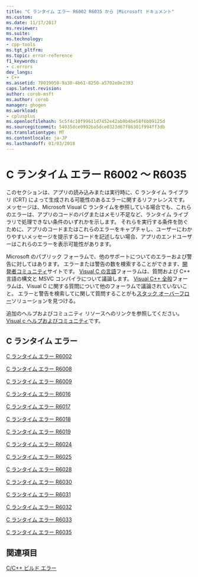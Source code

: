 ```yaml
---
title: "C ランタイム エラー R6002 R6035 から |Microsoft ドキュメント"
ms.custom: 
ms.date: 11/17/2017
ms.reviewer: 
ms.suite: 
ms.technology:
- cpp-tools
ms.tgt_pltfrm: 
ms.topic: error-reference
f1_keywords:
- c.errors
dev_langs:
- C++
ms.assetid: 78019050-9a30-4b61-8250-a5702e0e2393
caps.latest.revision: 
author: corob-msft
ms.author: corob
manager: ghogen
ms.workload:
- cplusplus
ms.openlocfilehash: 5c5f4c10f99611d7452e42ab9b4be58f6b09125d
ms.sourcegitcommit: 54035dce0992ba5dce0323d67f86301f994ff3db
ms.translationtype: MT
ms.contentlocale: ja-JP
ms.lasthandoff: 01/03/2018
---
```

# <a name="c-runtime-errors-r6002-through-r6035"></a>C ランタイム エラー R6002 ～ R6035

このセクションは、アプリの読み込みまたは実行時に、C ランタイム ライブラリ (CRT) によって生成される可能性のあるエラーに関するリファレンスです。 メッセージは、Microsoft Visual C ランタイムを参照している場合でも、これらのエラーは、アプリのコードのバグまたはメモリ不足など、ランタイム ライブラリで処理できない条件のいずれかを示します。 それらを実行する条件を防ぐために、アプリのコードまたはこれらのエラーをキャプチャし、ユーザーにわかりやすいメッセージを提示するコードを記述しない場合、アプリのエンドユーザーはこれらのエラーを表示可能性があります。

Microsoft のパブリック フォーラムで、他のサポートについてのエラーおよび警告に対してはあります。 エラーまたは警告の数を検索することができます、[開発者コミュニティ](https://go.microsoft.com/fwlink/p/?linkid=820594)サイトです。 [Visual C の言語](http://go.microsoft.com/fwlink/p/?linkid=158195)フォーラムは、質問および C++ 言語の構文と MSVC コンパイラについて議論します。 [Visual C++ 全般](http://go.microsoft.com/fwlink/p/?linkid=158194)フォーラムは、Visual C に関する質問について他のフォーラムで議論されていないこと。 エラーと警告を検索してに関して質問することがも[スタック オーバーフロー](http://stackoverflow.com/)ソリューションを見つける。

追加のヘルプおよびコミュニティ リソースへのリンクを参照してください。 [Visual c ヘルプおよびコミュニティ](../../visual-cpp-help-and-community.md)です。

## <a name="c-runtime-errors"></a>C ランタイム エラー

[C ランタイム エラー R6002](../../error-messages/tool-errors/c-runtime-error-r6002.md)

[C ランタイム エラー R6008](../../error-messages/tool-errors/c-runtime-error-r6008.md)

[C ランタイム エラー R6009](../../error-messages/tool-errors/c-runtime-error-r6009.md)

[C ランタイム エラー R6016](../../error-messages/tool-errors/c-runtime-error-r6016.md)

[C ランタイム エラー R6017](../../error-messages/tool-errors/c-runtime-error-r6017.md)

[C ランタイム エラー R6018](../../error-messages/tool-errors/c-runtime-error-r6018.md)

[C ランタイム エラー R6019](../../error-messages/tool-errors/c-runtime-error-r6019.md)

[C ランタイム エラー R6024](../../error-messages/tool-errors/c-runtime-error-r6024.md)

[C ランタイム エラー R6025](../../error-messages/tool-errors/c-runtime-error-r6025.md)

[C ランタイム エラー R6028](../../error-messages/tool-errors/c-runtime-error-r6028.md)

[C ランタイム エラー R6030](../../error-messages/tool-errors/c-runtime-error-r6030.md)

[C ランタイム エラー R6031](../../error-messages/tool-errors/c-runtime-error-r6031.md)

[C ランタイム エラー R6032](../../error-messages/tool-errors/c-runtime-error-r6032.md)

[C ランタイム エラー R6033](../../error-messages/tool-errors/c-runtime-error-r6033.md)

[C ランタイム エラー R6035](../../error-messages/tool-errors/c-runtime-error-r6035.md)

## <a name="see-also"></a>関連項目

[C/C++ ビルド エラー](../../error-messages/compiler-errors-1/c-cpp-build-errors.md)  